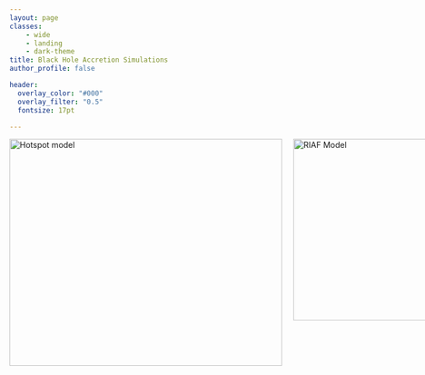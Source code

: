```yaml
---
layout: page
classes:
    - wide
    - landing
    - dark-theme
title: Black Hole Accretion Simulations
author_profile: false

header:
  overlay_color: "#000"
  overlay_filter: "0.5"
  fontsize: 17pt

---
```

  
<!-- <table align="left">
    <tr>
        <td><img src="{{ site.baseurl }}/static/assets/img/landing/hotspot.gif" alt="Hotspot model" width="480" height="400"></td>
        <td><img src="{{ site.baseurl }}/static/assets/img/landing/riaf.gif" alt="RIAF Model" width="290" height=" 320"></td>
        <td><img src="{{ site.baseurl }}/static/assets/img/landing/thindisk.gif" alt="RIAF Model" width="400" height=" 410"></td>
    </tr>
        <tr>
        <td><img src="{{ site.baseurl }}/static/assets/img/landing/m87_powerlaw.png" alt="Hotspot model" width="400" height="400"></td>
        <td><img src="{{ site.baseurl }}/static/assets/img/landing/rec_average_m87.png" alt="RIAF Model" width="400" height="400"></td>
      <tr>
</table> -->


<div style="display:flex">
     <div style="flex:0.5;padding-right:10px;">
          <img src="{{ site.baseurl }}/static/assets/img/landing/hotspot.gif" alt="Hotspot model" width="480" height="400"/>
     </div>
     <div style="flex:0.5;padding-left:10px;">
          <img src="{{ site.baseurl }}/static/assets/img/landing/riaf.gif" alt="RIAF Model" alt="Hotspot model" width="290" height=" 320"/>
     </div>
     <div style="flex:0.5;padding-left:10px;">
          <img src="{{ site.baseurl }}/static/assets/img/landing/thindisk.gif" alt="RIAF Model" width="400" height=" 410"/>
     </div>
</div>